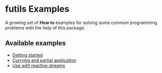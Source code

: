 # futils Examples
A growing set of **How to** examples for solving some common programming problems with the help of this package.

## Available examples
* [Getting started](./ex00-getting-started.md)
* [Currying and partial application](./ex01-currypartial.md)
* [Use with reactive streams](./ex02-reactive.md)